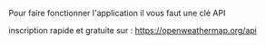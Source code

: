 Pour faire fonctionner l'application il vous faut une clé API

inscription rapide et gratuite sur : https://openweathermap.org/api